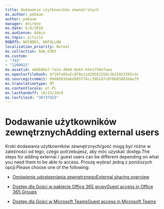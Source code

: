 ```yaml
---
title: Dodawanie użytkowników zewnętrznych
ms.author: pebaum
author: pebaum
manager: mnirkhe
ms.date: 6/8/2018
ms.audience: Admin
ms.topic: article
ROBOTS: NOINDEX, NOFOLLOW
localization_priority: Normal
ms.collection: Adm_O365
ms.custom:
- "742"
- "1200022"
ms.assetid: e8db0be7-fa2a-49e0-8e63-65e1750afaaa
ms.openlocfilehash: bf16fa05a2c878e11d28582258c3615923393cdc
ms.sourcegitcommit: 0b06093dabd685f76cc39b1d7c0f8b03883b6e79
ms.translationtype: MT
ms.contentlocale: pl-PL
ms.lasthandoff: 10/25/2019
ms.locfileid: "36737415"
---
```

# <a name="adding-external-users"></a><span data-ttu-id="97932-102">Dodawanie użytkowników zewnętrznych</span><span class="sxs-lookup"><span data-stu-id="97932-102">Adding external users</span></span>

<span data-ttu-id="97932-103">Kroki dodawania użytkowników zewnętrznych/gość mogą być różne w zależności od tego, czego potrzebujesz, aby móc uzyskać dostęp.</span><span class="sxs-lookup"><span data-stu-id="97932-103">The steps for adding external / guest users can be different depending on what you need them to be able to access.</span></span> <span data-ttu-id="97932-104">Proszę wybrać jedną z poniższych opcji:</span><span class="sxs-lookup"><span data-stu-id="97932-104">Please choose one of the following:</span></span>
  
- [<span data-ttu-id="97932-105">Omówienie udostępniania zewnętrznego</span><span class="sxs-lookup"><span data-stu-id="97932-105">External sharing overview</span></span>](https://docs.microsoft.com/sharepoint/external-sharing-overview)

- [<span data-ttu-id="97932-106">Dostęp dla Gości w pakiecie Office 365 grupy</span><span class="sxs-lookup"><span data-stu-id="97932-106">Guest access in Office 365 Groups</span></span>](https://support.office.com/en-gb/article/guest-access-in-office-365-groups-bfc7a840-868f-4fd6-a390-f347bf51aff6)

- [<span data-ttu-id="97932-107">Dostęp dla Gości w Microsoft Teams</span><span class="sxs-lookup"><span data-stu-id="97932-107">Guest access in Microsoft Teams</span></span>](https://docs.microsoft.com/microsoftteams/guest-access-checklist)
